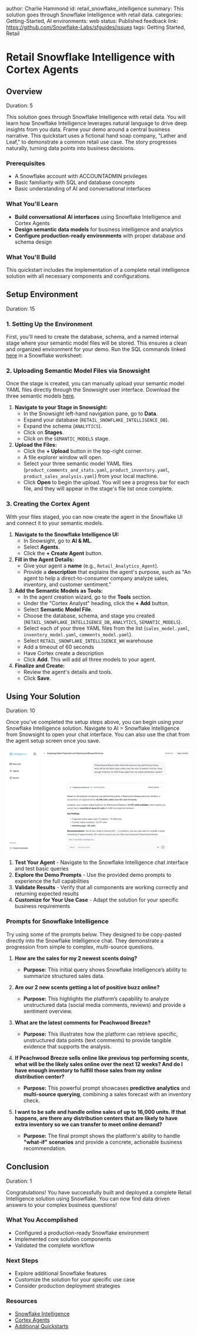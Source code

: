 author: Charlie Hammond
id: retail_snowflake_intelligence
summary: This solution goes through Snowflake Intelligence with retail data.
categories: Getting-Started, AI
environments: web
status: Published
feedback link: https://github.com/Snowflake-Labs/sfguides/issues
tags: Getting Started, Retail

# Retail Snowflake Intelligence with Cortex Agents
<!-- ------------------------ -->
## Overview

Duration: 5

This solution goes through Snowflake Intelligence with retail data. You will learn how Snowflake Intelligence leverages natural language to drive deep insights from you data. Frame your demo around a central business narrative. This quickstart uses a fictional hand soap company, "Lather and Leaf," to demonstrate a common retail use case. The story progresses naturally, turning data points into business decisions. 

### Prerequisites

* A Snowflake account with ACCOUNTADMIN privileges
* Basic familiarity with SQL and database concepts
* Basic understanding of AI and conversational interfaces

### What You'll Learn

* **Build conversational AI interfaces** using Snowflake Intelligence and Cortex Agents
* **Design semantic data models** for business intelligence and analytics
* **Configure production-ready environments** with proper database and schema design

### What You'll Build

This quickstart includes the implementation of a complete retail intelligence solution with all necessary components and configurations.

<!-- ------------------------ -->
## Setup Environment

Duration: 15

### **1. Setting Up the Environment**

First, you'll need to create the database, schema, and a named internal stage where your semantic model files will be stored. This ensures a clean and organized environment for your demo.
Run the SQL commands linked [here](https://github.com/Snowflake-Labs/getting_started_with_retail_snowflake_intelligence/blob/main/scripts/setup.sql) in a Snowflake worksheet:

### **2. Uploading Semantic Model Files via Snowsight**

Once the stage is created, you can manually upload your semantic model YAML files directly through the Snowsight user interface. Download the three semantic models [here](https://github.com/Snowflake-Labs/getting_started_with_retail_snowflake_intelligence/tree/main/scripts/semantic_models).

1.  **Navigate to your Stage in Snowsight:**
      * In the Snowsight left-hand navigation pane, go to **Data**.
      * Expand your database (`RETAIL_SNOWFLAKE_INTELLIGENCE_DB`).
      * Expand the schema (`ANALYTICS`).
      * Click on **Stages**.
      * Click on the `SEMANTIC_MODELS` stage.
2.  **Upload the Files:**
      * Click the **+ Upload** button in the top-right corner.
      * A file explorer window will open.
      * Select your three semantic model YAML files (`product_comments_and_stats.yaml`, `product_inventory.yaml`, `product_sales_analysis.yaml`) from your local machine.
      * Click **Open** to begin the upload. You will see a progress bar for each file, and they will appear in the stage's file list once complete.

### **3. Creating the Cortex Agent**

With your files staged, you can now create the agent in the Snowflake UI and connect it to your semantic models.
1.  **Navigate to the Snowflake Intelligence UI:**
      * In Snowsight, go to **AI & ML**.
      * Select **Agents**.
      * Click the **+ Create Agent** button.
2.  **Fill in the Agent Details:**
      * Give your agent a **name** (e.g., `Retail_Analytics_Agent`).
      * Provide a **description** that explains the agent's purpose, such as "An agent to help a direct-to-consumer company analyze sales, inventory, and customer sentiment."
3.  **Add the Semantic Models as Tools:**
      * In the agent creation wizard, go to the **Tools** section.
      * Under the "Cortex Analyst" heading, click the **+ Add** button.
      * Select **Semantic Model File**.
      * Choose the database, schema, and stage you created (`RETAIL_SNOWFLAKE_INTELLIGENCE_DB`, `ANALYTICS`, `SEMANTIC_MODELS`).
      * Select each of your three YAML files from the list (`sales_model.yaml`, `inventory_model.yaml`, `comments_model.yaml`).
      * Select `RETAIL_SNOWFLAKE_INTELLIGENCE_WH` warehouse
      * Add a timeout of 60 seconds
      * Have Cortex create a description 
      * Click **Add**. This will add all three models to your agent.
4.  **Finalize and Create:**
      * Review the agent's details and tools.
      * Click **Save**.

<!-- ------------------------ -->
## Using Your Solution

Duration: 10

Once you've completed the setup steps above, you can begin using your Snowflake Intelligence solution. Navigate to AI > Snowflake Intelligence from Snowsight to open your chat interface. You can also use the chat from the agent setup screen once you save.

![snowflake-intelligence](assets/snowflake-intelligence.png)

1. **Test Your Agent** - Navigate to the Snowflake Intelligence chat interface and test basic queries
2. **Explore the Demo Prompts** - Use the provided demo prompts to experience the full capabilities
3. **Validate Results** - Verify that all components are working correctly and returning expected results
4. **Customize for Your Use Case** - Adapt the solution for your specific business requirements

### **Prompts for Snowflake Intelligence**

Try using some of the prompts below. They designed to be copy-pasted directly into the Snowflake Intelligence chat. They demonstrate a progression from simple to complex, multi-source questions.

1.  **How are the sales for my 2 newest scents doing?**
    * **Purpose:** This initial query shows Snowflake Intelligence’s ability to summarize structured sales data.

2.  **Are our 2 new scents getting a lot of positive buzz online?**
    * **Purpose:** This highlights the platform’s capability to analyze unstructured data (social media comments, reviews) and provide a sentiment overview.

3.  **What are the latest comments for Peachwood Breeze?**
    * **Purpose:** This illustrates how the platform can retrieve specific, unstructured data points (text comments) to provide tangible evidence that supports the analysis.

4.  **If Peachwood Breeze sells online like previous top performing scents, what will be the likely sales online over the next 12 weeks? And do I have enough inventory to fulfill those sales from my online distribution center?**
    * **Purpose:** This powerful prompt showcases **predictive analytics** and **multi-source querying**, combining a sales forecast with an inventory check.

5.  **I want to be safe and handle online sales of up to 16,000 units. If that happens, are there any distribution centers that are likely to have extra inventory so we can transfer to meet online demand?**
    * **Purpose:** The final prompt shows the platform's ability to handle **"what-if" scenarios** and provide a concrete, actionable business recommendation.


<!-- ------------------------ -->
## Conclusion

Duration: 1

Congratulations! You have successfully built and deployed a complete Retail Intelligence solution using Snowflake. You can now find data driven answers to your complex business questions! 

### What You Accomplished

* Configured a production-ready Snowflake environment
* Implemented core solution components
* Validated the complete workflow

### Next Steps

* Explore additional Snowflake features
* Customize the solution for your specific use case
* Consider production deployment strategies

### Resources

* [Snowflake Intelligence](https://docs.snowflake.com/en/user-guide/snowflake-cortex/snowflake-intelligence)
* [Cortex Agents](https://docs.snowflake.com/en/user-guide/snowflake-cortex/cortex-agents)
* [Additional Quickstarts](https://quickstarts.snowflake.com/)

